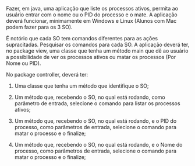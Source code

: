 Fazer, em java, uma aplicação que liste os processos ativos, permita ao usuário entrar com o nome ou o PID do processo e o mate. A aplicação deverá funcionar, minimamente em Windows e Linux (Alunos com Mac podem fazer para os 3 SO). 

É notório que cada SO tem comandos diferentes para as ações supracitadas. Pesquisar os comandos para cada SO. A aplicação deverá ter, no package view, uma classe que tenha um método main que dê ao usuário a possibilidade de ver os processos ativos ou matar os processos (Por Nome ou PID).

No package controller, deverá ter:

1) Uma classe que tenha um método que identifique o SO;

2) Um método que, recebendo o SO, no qual está rodando, como parâmetro de entrada, selecione o comando para listar os processos ativos;

3) Um método que, recebendo o SO, no qual está rodando, e o PID do processo, como parâmetros de entrada, selecione o comando para matar o processo e o finalize;

4) Um método que, recebendo o SO, no qual está rodando, e o Nome do processo, como parâmetros de entrada, selecione o comando para matar o processo e o finalize;
